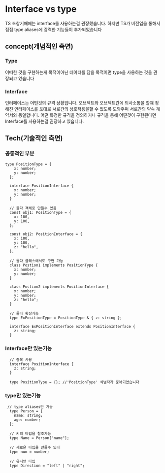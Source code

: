 # Interface vs type

TS 초창기때에는 interface를 사용하는걸 권장했습니다. 하지만 TS가 버전업을 통해서 점점 type aliases에 강력한 기능들이 추가되었습니다

## concept(개념적인 측면)

### Type

어떠한 것을 구현하는게 목적이아닌 데이터를 담을 목적이면 type을 사용하는 것을 권장되고 있습니다

### Interface

인터페이스는 어떤것의 규격 상황입니다. 오브젝트와 오브젝트간에 의사소통을 할떄 정해진
인터페이스를 토대로 서로간의 상호작용을할 수 있도록 도와주며 서로간의 약속 계약서와 동일합니다. 어떤 특정한 규격을 정의하거나 규격을 통해 어떤것이 구현된다면 Interface를 사용하는걸 권장하고 있습니다.

## Tech(기술적인 측면)

### 공통적인 부분

```
type PositionType = {
    x: number;
    y: number;
  };

  interface PositionInterface {
    x: number;
    y: number;
  }

  // 둘다 객체로 만들수 있음
  const obj1: PositionType = {
    x: 100,
    y: 100,
  };

  const obj2: PositionInterface = {
    x: 100,
    y: 100,
    z: "hello",
  };

  // 둘다 클래스에서도 구현 가능
  class Postion1 implements PositionType {
    x: number;
    y: number;
  }

  class Postion2 implements PositionInterface {
    x: number;
    y: number;
    z: "hello";
  }

  // 둘다 확장가능
  type ExPositionType = PositionType & { z: string };

  interface ExPositionInterface extends PositionInterface {
    z: string;
  }
```

### Interface만 있는기능

```
  // 중복 사용
  interface PositionInterface {
    z: string;
  }

  type PositionType = {}; //'PositionType' 식별자가 중복되었습니다
```

### type만 있는기능

```
 // type aliases만 가능
  type Person = {
    name: string;
    age: number;
  };

  // 키의 타입을 참조가능
  type Name = Person["name"];

  // 새로운 타입을 만들수 있다
  type num = number;

  // 유니언 타입
  type Direction = "left" | "right";
```
